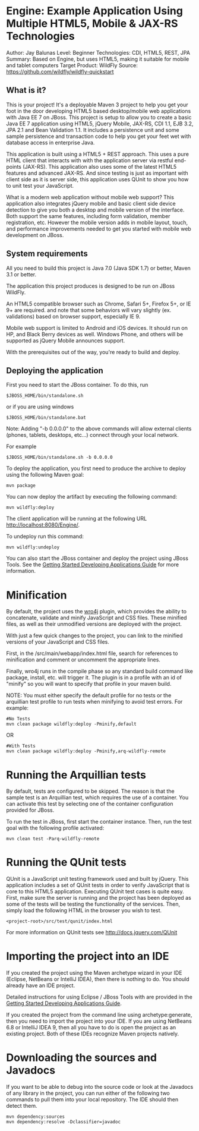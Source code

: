 Engine: Example Application Using Multiple HTML5, Mobile & JAX-RS Technologies 
=========================================================================================================
Author: Jay Balunas
Level: Beginner 
Technologies: CDI, HTML5, REST, JPA
Summary: Based on Engine, but uses HTML5, making it suitable for mobile and tablet computers
Target Product: WildFly
Source: https://github.com/wildfly/wildfly-quickstart

What is it?
-----------

This is your project! It's a deployable Maven 3 project to help you get your foot in the door developing HTML5 based desktop/mobile web applications with Java EE 7 on JBoss. This project is setup to allow you to create a basic Java EE 7 application using HTML5, jQuery Mobile, JAX-RS, CDI 1.1, EJB 3.2, JPA 2.1 and Bean Validation 1.1. It includes a persistence unit and some sample persistence and transaction code to help you get your feet wet with database access in enterprise Java.

This application is built using a HTML5 + REST approach.  This uses a pure HTML client that interacts with with the application server via restful end-points (JAX-RS).  This application also uses some of the latest HTML5 features and advanced JAX-RS. And since testing is just as important with client side as it is server side, this application uses QUnit to show you how to unit test your JavaScript.

What is a modern web application without mobile web support? This application also integrates jQuery mobile and basic client side device detection to give you both a desktop and mobile  version of the interface. Both support the same features, including form validation, member registration, etc. However the mobile version adds in mobile layout, touch, and performance  improvements needed to get you started with mobile web development on JBoss.  

System requirements
-------------------

All you need to build this project is Java 7.0 (Java SDK 1.7) or better, Maven 3.1 or better.

The application this project produces is designed to be run on JBoss WildFly.

An HTML5 compatible browser such as Chrome, Safari 5+, Firefox 5+, or IE 9+ are required. and note that some behaviors will vary slightly (ex. validations) based on browser support, especially IE 9.

Mobile web support is limited to Android and iOS devices.  It should run on HP, and Black Berry devices as well.  Windows Phone, and others will be supported as  jQuery Mobile announces support.
 
With the prerequisites out of the way, you're ready to build and deploy.

Deploying the application
-------------------------

 
First you need to start the JBoss container. To do this, run
  
    $JBOSS_HOME/bin/standalone.sh
  
or if you are using windows
 
    $JBOSS_HOME/bin/standalone.bat
    
Note: Adding "-b 0.0.0.0" to the above commands will allow external clients (phones, tablets, desktops, etc...) connect through your local network.

For example

    $JBOSS_HOME/bin/standalone.sh -b 0.0.0.0 

To deploy the application, you first need to produce the archive to deploy using the following Maven goal:

    mvn package

You can now deploy the artifact by executing the following command:

    mvn wildfly:deploy

The client application will be running at the following URL <http://localhost:8080/Engine/>.

To undeploy run this command:

    mvn wildfly:undeploy

You can also start the JBoss container and deploy the project using JBoss Tools. See the <a href="https://github.com/wildfly/quickstart/blob/master/guide/Introduction.asciidoc" title="Getting Started Developing Applications Guide">Getting Started Developing Applications Guide</a> for more information.

Minification
============================

By default, the project uses the [wro4j](http://code.google.com/p/wro4j/) plugin, which provides the ability to concatenate, validate and minify JavaScript and CSS files. These minified files, as well as their unmodified versions are deployed with the project.

With just a few quick changes to the project, you can link to the minified versions of your JavaScript and CSS files.

First, in the <project-root>/src/main/webapp/index.html file, search for references to minification and comment or uncomment the appropriate lines.

Finally, wro4j runs in the compile phase so any standard build command like package, install, etc. will trigger it. The plugin is in a profile with an id of "minify" so you will want to specify that profile in your maven build.

NOTE: You must either specify the default profile for no tests or the arquillian test profile to run tests when minifying to avoid test errors. For example:

    #No Tests
    mvn clean package wildfly:deploy -Pminify,default

OR

    #With Tests
    mvn clean package wildfly:deploy -Pminify,arq-wildfly-remote
 
Running the Arquillian tests
============================

By default, tests are configured to be skipped. The reason is that the sample test is an Arquillian test, which requires the use of a container. You can activate this test by selecting one of the container configuration provided  for JBoss.

To run the test in JBoss, first start the container instance. Then, run the test goal with the following profile activated:

    mvn clean test -Parq-wildfly-remote

Running the QUnit tests
============================

QUnit is a JavaScript unit testing framework used and built by jQuery. This application includes a set of QUnit tests in order to verify JavaScript that is core to this HTML5 application. Executing QUnit test cases is quite easy. First, make sure the server is running and the project has been deployed as some of the tests will be testing the functionality of the services. Then, simply load the following HTML in the browser you wish to test.

    <project-root>/src/test/qunit/index.html

For more information on QUnit tests see http://docs.jquery.com/QUnit

Importing the project into an IDE
=================================

If you created the project using the Maven archetype wizard in your IDE (Eclipse, NetBeans or IntelliJ IDEA), then there is nothing to do. You should already have an IDE project.

Detailed instructions for using Eclipse / JBoss Tools with are provided in the <a href="https://github.com/wildfly/quickstart/guide/Introduction/" title="Getting Started Developing Applications Guide">Getting Started Developing Applications Guide</a>.

If you created the project from the command line using archetype:generate, then you need to import the project into your IDE. If you are using NetBeans 6.8 or IntelliJ IDEA 9, then all you have to do is open the project as an existing project. Both of these IDEs recognize Maven projects natively.

Downloading the sources and Javadocs
====================================

If you want to be able to debug into the source code or look at the Javadocs of any library in the project, you can run either of the following two commands to pull them into your local repository. The IDE should then detect them.

    mvn dependency:sources
    mvn dependency:resolve -Dclassifier=javadoc
